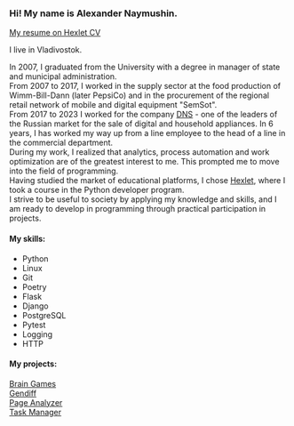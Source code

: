 ### Hi! My name is Alexander Naymushin.

[My resume on Hexlet CV](https://cv.hexlet.io/ru/resumes/11448)  

I live in Vladivostok.

In 2007, I graduated from the University with a degree in manager of state and municipal administration.  
From 2007 to 2017, I worked in the supply sector at the food production of Wimm-Bill-Dann (later PepsiCo) and in the procurement of the regional retail network of mobile and digital equipment "SemSot".  
From 2017 to 2023 I worked for the company [DNS](https://www.dns-shop.ru/about ) - one of the leaders of the Russian market for the sale of digital and household appliances. In 6 years, I has worked my way up from a line employee to the head of a line in the commercial department.  
During my work, I realized that analytics, process automation and work optimization are of the greatest interest to me. This prompted me to move into the field of programming.  
Having studied the market of educational platforms, I chose [Hexlet](https://ru.hexlet.io ), where I took a course in the Python developer program.  
I strive to be useful to society by applying my knowledge and skills, and I am ready to develop in programming through practical participation in projects.  

#### My skills:
- Python
- Linux
- Git
- Poetry
- Flask
- Django
- PostgreSQL
- Pytest
- Logging
- HTTP

#### My projects:  
[Brain Games](https://github.com/un-f0rgiven/python-project-49)  
[Gendiff](https://github.com/un-f0rgiven/python-project-50)  
[Page Analyzer](https://github.com/un-f0rgiven/python-project-83)  
[Task Manager](https://github.com/un-f0rgiven/python-project-52)  
